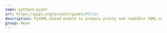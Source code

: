```yaml
---
name: python2-pyaml
url: https://pypi.org/project/pyaml/#files
description: PyYAML-based module to produce pretty and readable YAML-serialized data.
group: None
---
```

